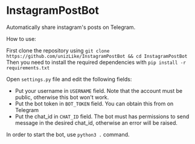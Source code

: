 # InstagramPostBot
Automatically share instagram's posts on Telegram.

How to use:

First clone the repository using `git clone https://github.com/unizLike/InstagramPostBot && cd InstagramPostBot`
Then you need to install the required dependencies with `pip install -r requirements.txt`

Open `settings.py` file and edit the following fields:
 - Put your username in `USERNAME` field. Note that the account must be public, otherwise this bot won't work.
 - Put the bot token in `BOT_TOKEN` field. You can obtain this from [
](https://t.me/BotFather) on Telegram
 - Put the chat_id in `CHAT_ID` field. The bot must has permissions to send message in the desired chat_id, otherwise an error will be raised.

In order to start the bot, use `python3 .` command.
